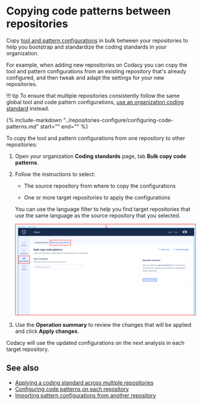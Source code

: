 # Copying code patterns between repositories

Copy [tool and pattern configurations](../repositories-configure/configuring-code-patterns.md) in bulk between your repositories to help you bootstrap and standardize the coding standards in your organization.

For example, when adding new repositories on Codacy you can copy the tool and pattern configurations from an existing repository that's already configured, and then tweak and adapt the settings for your new repositories.

!!! tip
    To ensure that multiple repositories consistently follow the same global tool and code pattern configurations, [use an organization coding standard](../organizations/using-a-coding-standard.md) instead.

{%
    include-markdown "../repositories-configure/configuring-code-patterns.md"
    start="<!--code-patterns-copy-start-->"
    end="<!--code-patterns-copy-end-->"
%}

To copy the tool and pattern configurations from one repository to other repositories:

1.  Open your organization **Coding standards** page, tab **Bulk copy code patterns**.

1.  Follow the instructions to select:

    -   The source repository from where to copy the configurations

    -   One or more target repositories to apply the configurations

    You can use the language filter to help you find target repositories that use the same language as the source repository that you selected.

    ![Copying code patterns between repositories](images/organization-copy-patterns.png)

1.  Use the **Operation summary** to review the changes that will be applied and click **Apply changes**.

Codacy will use the updated configurations on the next analysis in each target repository.

## See also

-   [Applying a coding standard across multiple repositories](using-a-coding-standard.md)
-   [Configuring code patterns on each repository](../repositories-configure/configuring-code-patterns.md)
-   [Importing pattern configurations from another repository](../repositories-configure/configuring-code-patterns.md#import-patterns)

